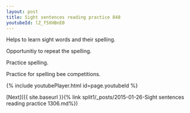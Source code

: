 ```yaml
---
layout: post
title: Sight sentences reading practice 848
youtubeId: lZ_f5XHBnE0
---
```

 
 
Helps to learn sight words and their spelling.

Opportunitiy to repeat the spelling. 

Practice spelling. 
 
Practice for spelling bee competitions. 
 
{% include youtubePlayer.html id=page.youtubeId %}
 
 

[Next]({{ site.baseurl }}{% link  split1/_posts/2015-01-26-Sight sentences reading practice 1306.md%})
 
